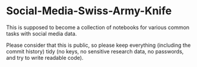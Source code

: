 # Social-Media-Swiss-Army-Knife

This is supposed to become a collection of notebooks for various common tasks with social media data.

Please consider that this is public, so please keep everything (including the commit history) tidy (no keys, no sensitive research data, no passwords, and try to write readable code).
